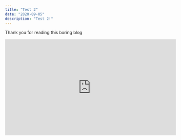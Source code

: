 ```yaml
---
title: "Test 2"
date: "2020-09-05"
description: "Test 2!"
---
```


Thank you for reading this boring blog

<iframe width="560" height="315" src="https://www.youtube.com/embed/fx2Z5ZD_Rbo" frameborder="0" allow="accelerometer; autoplay; encrypted-media; gyroscope; picture-in-picture" allowfullscreen></iframe>
